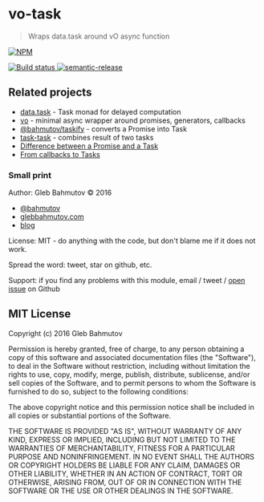 # vo-task
> Wraps data.task around vO async function

[![NPM][vo-task-icon] ][vo-task-url]

[![Build status][vo-task-ci-image] ][vo-task-ci-url]
[![semantic-release][semantic-image] ][semantic-url]

## Related projects

* [data.task](https://github.com/folktale/data.task) - Task monad for delayed computation
* [vo](https://www.npmjs.com/package/vo) - minimal async wrapper around promises, generators, callbacks
* [@bahmutov/taskify](https://www.npmjs.com/package/@bahmutov/taskify) - converts a Promise into Task
* [task-task](https://github.com/bahmutov/task-task) - combines result of two tasks
* [Difference between a Promise and a Task](https://glebbahmutov.com/blog/difference-between-promise-and-task/)
* [From callbacks to Tasks](https://glebbahmutov.com/blog/from-callbacks-to-tasks/)

### Small print

Author: Gleb Bahmutov &copy; 2016

* [@bahmutov](https://twitter.com/bahmutov)
* [glebbahmutov.com](http://glebbahmutov.com)
* [blog](http://glebbahmutov.com/blog/)

License: MIT - do anything with the code, but don't blame me if it does not work.

Spread the word: tweet, star on github, etc.

Support: if you find any problems with this module, email / tweet /
[open issue](https://github.com/bahmutov/vo-task/issues) on Github

## MIT License

Copyright (c) 2016 Gleb Bahmutov

Permission is hereby granted, free of charge, to any person
obtaining a copy of this software and associated documentation
files (the "Software"), to deal in the Software without
restriction, including without limitation the rights to use,
copy, modify, merge, publish, distribute, sublicense, and/or sell
copies of the Software, and to permit persons to whom the
Software is furnished to do so, subject to the following
conditions:

The above copyright notice and this permission notice shall be
included in all copies or substantial portions of the Software.

THE SOFTWARE IS PROVIDED "AS IS", WITHOUT WARRANTY OF ANY KIND,
EXPRESS OR IMPLIED, INCLUDING BUT NOT LIMITED TO THE WARRANTIES
OF MERCHANTABILITY, FITNESS FOR A PARTICULAR PURPOSE AND
NONINFRINGEMENT. IN NO EVENT SHALL THE AUTHORS OR COPYRIGHT
HOLDERS BE LIABLE FOR ANY CLAIM, DAMAGES OR OTHER LIABILITY,
WHETHER IN AN ACTION OF CONTRACT, TORT OR OTHERWISE, ARISING
FROM, OUT OF OR IN CONNECTION WITH THE SOFTWARE OR THE USE OR
OTHER DEALINGS IN THE SOFTWARE.

[vo-task-icon]: https://nodei.co/npm/vo-task.png?downloads=true
[vo-task-url]: https://npmjs.org/package/vo-task
[vo-task-ci-image]: https://travis-ci.org/bahmutov/vo-task.png?branch=master
[vo-task-ci-url]: https://travis-ci.org/bahmutov/vo-task
[semantic-image]: https://img.shields.io/badge/%20%20%F0%9F%93%A6%F0%9F%9A%80-semantic--release-e10079.svg
[semantic-url]: https://github.com/semantic-release/semantic-release



